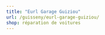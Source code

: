 ```yaml
---
title: "Eurl Garage Guiziou"
url: /guisseny/eurl-garage-guiziou/
shop: réparation de voitures
---
```

